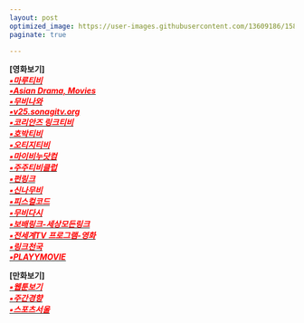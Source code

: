 ```yaml
---
layout: post
optimized_image: https://user-images.githubusercontent.com/13609186/158834851-5c5d7736-001b-448d-8bb6-eb99f2f16233.jpg
paginate: true

---
```


**[영화보기]** <br>
[<span style="color:red">***▪마루티비***</span>](https://a8.marutv.xyz/bbs/board.php?bo_table=kmovie)<br>
[<span style="color:red">***▪Asian Drama, Movies***</span>](https://watchasian.sh/)<br>
[<span style="color:red">***▪무비나와***</span>](https://v39.movienawa.net/fmovie/)<br>
[<span style="color:red">***▪v25.sonagitv.org***</span>](https://v25.sonagitv.org/)<br>
[<span style="color:red">***▪코리안즈 링크티비***</span>](https://a8.koreanz.xyz/bbs/main.php?gid=moviedasi)<br>
[<span style="color:red">***▪호박티비***</span>](https://l98.hobaktv.xyz/show/movie)<br>
[<span style="color:red">***▪오티지티비***</span>](https://i13.otgtv.top/show/movie)<br>
[<span style="color:red">***▪마이비누닷컴***</span>](https://a8.mybinu.xyz/bbs/board.php?bo_table=kmovie)<br>
[<span style="color:red">***▪주주티비클럽***</span>](https://p15.joojootv.club/bbs/board.php?bo_table=movie)<br>
[<span style="color:red">***▪펀링크***</span>](https://z36.funlink0.com/bbs/board.php?bo_table=movie)<br>
[<span style="color:red">***▪신나무비***</span>](https://s60.sinnamovie.com/bbs/board.php?bo_table=movie)<br>
[<span style="color:red">***▪피스컬코드***</span>](https://fiscalcode.com/%EC%98%81%ED%99%94-%EB%AC%B4%EB%A3%8C-%EB%B3%B4%EA%B8%B0-%EC%82%AC%EC%9D%B4%ED%8A%B8-top-10-%EC%B5%9C%EC%8B%A0-%EC%98%81%ED%99%94-%EB%B0%8F-%EB%AF%B8%EA%B5%AD-%EC%98%81%ED%99%94/)<br>
[<span style="color:red">***▪무비다시***</span>](https://a8.moviedasi.xyz/)<br>
[<span style="color:red">***▪보배링크-세상모든링크***</span>](https://www.bobaelink9.top/)<br>
[<span style="color:red">***▪전세계TV 프로그램-영화***</span>](https://www.viki.com/explore)<br>
[<span style="color:red">***▪링크천국***</span>](https://www.hotword.site/bbs/group.php?gr_id=cn)<br>
[<span style="color:red">***▪PLAYYMOVIE***</span>](https://www.youtube.com/channel/UC7Sh_erU4sKLVgu2eJikrIw)<br>


**[만화보기]** <br>
[<span style="color:red">***▪웹툰보기***</span>](https://newtoki123.com/webtoon?toon=%EC%9D%BC%EB%B0%98%EC%9B%B9%ED%88%B0)<br>
[<span style="color:red">***▪주간경향***</span>](http://sports.khan.co.kr/comics/comics_genre.html)<br>
[<span style="color:red">***▪스포츠서울***</span>](http://comic.sportsseoul.com/)<br>


